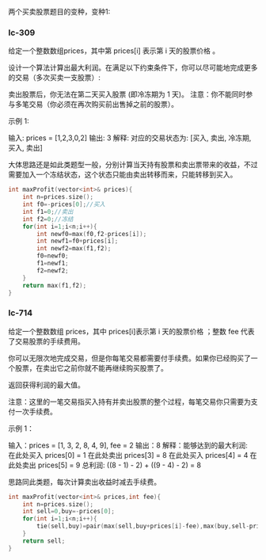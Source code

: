 两个买卖股票题目的变种，变种1:

### lc-309

给定一个整数数组prices，其中第  prices[i] 表示第 i 天的股票价格 。

设计一个算法计算出最大利润。在满足以下约束条件下，你可以尽可能地完成更多的交易（多次买卖一支股票）:

卖出股票后，你无法在第二天买入股票 (即冷冻期为 1 天)。
注意：你不能同时参与多笔交易（你必须在再次购买前出售掉之前的股票）。

 

示例 1:

输入: prices = [1,2,3,0,2]
输出: 3 
解释: 对应的交易状态为: [买入, 卖出, 冷冻期, 买入, 卖出]



大体思路还是如此类题型一般，分别计算当天持有股票和卖出票带来的收益，不过需要加入一个冻结状态，这个状态只能由卖出转移而来，只能转移到买入。



```c++
int maxProfit(vector<int>& prices){
	int n=prices.size();
	int f0=-prices[0];//买入
	int f1=0;//卖出
	int f2=0;//冻结
	for(int i=1;i<n;i++){
		int newf0=max(f0,f2-prices[i]);
		int newf1=f0+prices[i];
		int newf2=max(f1,f2);
		f0=newf0;
		f1=newf1;
		f2=newf2;
	}
	return max(f1,f2);
}
```





### lc-714

给定一个整数数组 prices，其中 prices[i]表示第 i 天的股票价格 ；整数 fee 代表了交易股票的手续费用。

你可以无限次地完成交易，但是你每笔交易都需要付手续费。如果你已经购买了一个股票，在卖出它之前你就不能再继续购买股票了。

返回获得利润的最大值。

注意：这里的一笔交易指买入持有并卖出股票的整个过程，每笔交易你只需要为支付一次手续费。

 

示例 1：

输入：prices = [1, 3, 2, 8, 4, 9], fee = 2
输出：8
解释：能够达到的最大利润:  
在此处买入 prices[0] = 1
在此处卖出 prices[3] = 8
在此处买入 prices[4] = 4
在此处卖出 prices[5] = 9
总利润: ((8 - 1) - 2) + ((9 - 4) - 2) = 8



思路同此类题，每次计算卖出收益时减去手续费。



```c++
int maxProfit(vector<int>& prices,int fee){
	int n=prices.size();
	int sell=0,buy=-prices[0];
	for(int i=1;i<n;i++){
		tie(sell,buy)=pair(max(sell,buy+prices[i]-fee),max(buy,sell-prices[i]));
	}
	return sell;
}
```

